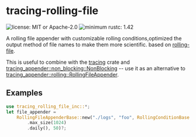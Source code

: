 # tracing-rolling-file

![license: MIT or Apache-2.0](https://img.shields.io/badge/license-MIT%20or%20Apache--2.0-red?style=flat-square)
![minimum rustc: 1.42](https://img.shields.io/badge/minimum%20rustc-1.42-yellowgreen?logo=rust&style=flat-square)

A rolling file appender with customizable rolling conditions,optimized the output method of file names to make them more scientific.
based on [rolling-file](https://github.com/cavivie/tracing-rolling-file).


This is useful to combine with the [tracing](https://crates.io/crates/tracing) crate and
[tracing_appender::non_blocking::NonBlocking](https://docs.rs/tracing-appender/latest/tracing_appender/non_blocking/index.html) -- use it
as an alternative to [tracing_appender::rolling::RollingFileAppender](https://docs.rs/tracing-appender/latest/tracing_appender/rolling/struct.RollingFileAppender.html).

## Examples

```rust
use tracing_rolling_file_inc::*;
let file_appender =
    RollingFileAppenderBase::new("./logs", "foo", RollingConditionBase::new()
        .max_size(1024)
        .daily(), 50)?;
```
